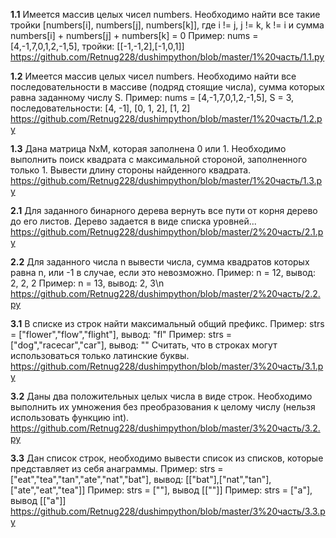 **1.1** Имеется массив целых чисел numbers. Необходимо найти все такие тройки [numbers[i], numbers[j], numbers[k]], 
где i != j, j != k, k != i и сумма numbers[i] + numbers[j] + numbers[k] = 0
Пример: nums = [4,-1,7,0,1,2,-1,5], тройки: [[-1,-1,2],[-1,0,1]]
https://github.com/Retnug228/dushimpython/blob/master/1%20часть/1.1.py

**1.2** Имеется массив целых чисел numbers. 
Необходимо найти все последовательности в массиве (подряд стоящие числа), сумма которых равна заданному числу S.
Пример: nums = [4,-1,7,0,1,2,-1,5], S = 3, последовательности: [4, -1], [0, 1, 2], [1, 2]
https://github.com/Retnug228/dushimpython/blob/master/1%20часть/1.2.py

**1.3** Дана матрица NxM, которая заполнена 0 или 1. Необходимо выполнить поиск квадрата с максимальной стороной, заполненного только 1. 
Вывести длину стороны найденного квадрата.
https://github.com/Retnug228/dushimpython/blob/master/1%20часть/1.3.py

**2.1** Для заданного бинарного дерева вернуть все пути от корня дерево до его листов. Дерево задается в виде списка уровней...
https://github.com/Retnug228/dushimpython/blob/master/2%20часть/2.1.py

**2.2** Для заданного числа n вывести числа, сумма квадратов которых равна n, или -1 в случае, если это невозможно.
Пример: n = 12, вывод: 2, 2, 2
Пример: n = 13, вывод: 2, 3\n
https://github.com/Retnug228/dushimpython/blob/master/2%20часть/2.2.py

**3.1** В списке из строк найти максимальный общий префикс.
Пример: strs = ["flower","flow","flight"], вывод: "fl"
Пример: strs = ["dog","racecar","car"], вывод: ""
Считать, что в строках могут использоваться только латинские буквы.
https://github.com/Retnug228/dushimpython/blob/master/3%20часть/3.1.py

**3.2** Даны два положительных целых числа в виде строк. Необходимо выполнить их умножения без преобразования к целому числу (нельзя использовать функцию int).
https://github.com/Retnug228/dushimpython/blob/master/3%20часть/3.2.py

**3.3** Дан список строк, необходимо вывести список из списков, которые представляет из себя анаграммы.
Пример: strs = ["eat","tea","tan","ate","nat","bat"], вывод: [["bat"],["nat","tan"],["ate","eat","tea"]]
Пример: strs = [""], вывод [[""]]
Пример: strs = ["a"], вывод [["a"]]
https://github.com/Retnug228/dushimpython/blob/master/3%20часть/3.3.py


